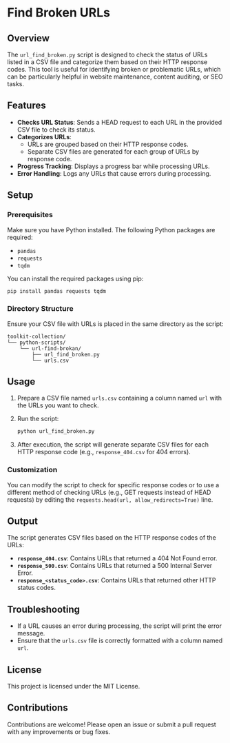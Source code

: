 
# Find Broken URLs

## Overview

The `url_find_broken.py` script is designed to check the status of URLs listed in a CSV file and categorize them based on their HTTP response codes. This tool is useful for identifying broken or problematic URLs, which can be particularly helpful in website maintenance, content auditing, or SEO tasks.

## Features

- **Checks URL Status**: Sends a HEAD request to each URL in the provided CSV file to check its status.
- **Categorizes URLs**: 
  - URLs are grouped based on their HTTP response codes.
  - Separate CSV files are generated for each group of URLs by response code.
- **Progress Tracking**: Displays a progress bar while processing URLs.
- **Error Handling**: Logs any URLs that cause errors during processing.

## Setup

### Prerequisites

Make sure you have Python installed. The following Python packages are required:

- `pandas`
- `requests`
- `tqdm`

You can install the required packages using pip:

```bash
pip install pandas requests tqdm
```

### Directory Structure

Ensure your CSV file with URLs is placed in the same directory as the script:

```
toolkit-collection/
└── python-scripts/
    └── url-find-brokan/
        ├── url_find_broken.py
        └── urls.csv
```

## Usage

1. Prepare a CSV file named `urls.csv` containing a column named `url` with the URLs you want to check.
2. Run the script:

   ```bash
   python url_find_broken.py
   ```

3. After execution, the script will generate separate CSV files for each HTTP response code (e.g., `response_404.csv` for 404 errors).

### Customization

You can modify the script to check for specific response codes or to use a different method of checking URLs (e.g., GET requests instead of HEAD requests) by editing the `requests.head(url, allow_redirects=True)` line.

## Output

The script generates CSV files based on the HTTP response codes of the URLs:

- **`response_404.csv`**: Contains URLs that returned a 404 Not Found error.
- **`response_500.csv`**: Contains URLs that returned a 500 Internal Server Error.
- **`response_<status_code>.csv`**: Contains URLs that returned other HTTP status codes.

## Troubleshooting

- If a URL causes an error during processing, the script will print the error message.
- Ensure that the `urls.csv` file is correctly formatted with a column named `url`.

## License

This project is licensed under the MIT License.

## Contributions

Contributions are welcome! Please open an issue or submit a pull request with any improvements or bug fixes.
